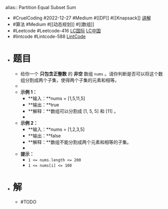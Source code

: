 alias:: Partition Equal Subset Sum

- #CruelCoding #2022-12-27 #Medium #[[DP]] #[[Knapsack]] [讲解](https://youtu.be/JIiDb2iPW40)
- #算法 #Medium #[[动态规划]] #[[数组]]
- #Leetcode #Leetcode-416 [LC国际](https://leetcode.com/problems/partition-equal-subset-sum/) [LC中国](https://leetcode.cn/problems/partition-equal-subset-sum/)
- #lintcode #Lintcode-588 [LintCode](https://www.lintcode.com/problem/588/)
- # 题目
	- 给你一个 **只包含正整数** 的 **非空** 数组 `nums` 。请你判断是否可以将这个数组分割成两个子集，使得两个子集的元素和相等。
	-
	- **示例 1：**
		- **输入：**nums = [1,5,11,5]
		- **输出：**true
		- **解释：**数组可以分割成 [1, 5, 5] 和 [11] 。
		-
	- **示例 2：**
		- **输入：**nums = [1,2,3,5]
		- **输出：**false
		- **解释：**数组不能分割成两个元素和相等的子集。
		-
	- **提示：**
		- `1 <= nums.length <= 200`
		- `1 <= nums[i] <= 100`
- # 解
	- #TODO